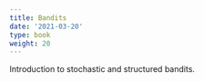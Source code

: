 ```yaml
---
title: Bandits
date: '2021-03-20'
type: book
weight: 20
---
```


Introduction to stochastic and structured bandits.

<!--more-->
